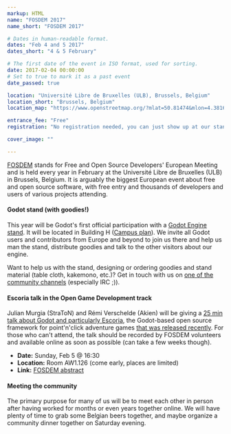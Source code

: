 ```yaml
---
markup: HTML
name: "FOSDEM 2017"
name_short: "FOSDEM 2017"

# Dates in human-readable format.
dates: "Feb 4 and 5 2017"
dates_short: "4 & 5 February"

# The first date of the event in ISO format, used for sorting.
date: 2017-02-04 00:00:00
# Set to true to mark it as a past event
date_passed: true

location: "Université Libre de Bruxelles (ULB), Brussels, Belgium"
location_short: "Brussels, Belgium"
location_map: "https://www.openstreetmap.org/?mlat=50.81474&mlon=4.38164#map=17/50.81474/4.38164"

entrance_fee: "Free"
registration: "No registration needed, you can just show up at our stand and say hello, but we'd be glad if you would [fill this form](https://framadate.org/godot-fosdem-godotcon-2017) anyway so that we know who to expect."

cover_image: ""

---
```


<p>
	<a href="https://fosdem.org/">FOSDEM</a> stands for Free and Open Source Developers' European Meeting and is
	held every year in February at the Université Libre de Bruxelles (ULB) in Brussels, Belgium.
	It is arguably the biggest European event about free and open source software, with free entry and thousands
	of developers and users of various projects attending.
</p>

<h4>Godot stand (with goodies!)</h4>

<p>
	This year will be Godot's first official participation with a
	<a href="https://fosdem.org/2017/stands/">Godot&nbsp;Engine stand</a>. It will be located in Building H
	(<a href="https://fosdem.org/2017/schedule/buildings/#h">Campus plan</a>).
	We invite all Godot users and contributors from Europe and beyond to join us there and help us man the stand,
	distribute goodies and talk to the other visitors about our engine.
</p>

<p>
	Want to help us with the stand, designing or ordering goodies and stand material (table cloth, kakemono,
	etc.)? Get in touch with us on <a href="/community">one of the community channels</a> (especially IRC ;)).
</p>

<h4>Escoria talk in the Open Game Development track</h4>

<p>
	Julian Murgia (StraToN) and Rémi Verschelde (Akien) will be giving a
	<a href="https://fosdem.org/2017/schedule/event/ogd_escoria/">25 min talk about Godot and particularly
	Escoria</a>, the Godot-based open source framework for point'n'click adventure games
	<a href="/article/our-point-click-framework-finally-out">that was released recently</a>. For those who can't
	attend, the talk should be recorded by FOSDEM volunteers and available online as soon as possible (can take a
	few weeks though).
</p>

<ul>
	<li><strong>Date:</strong> Sunday, Feb 5 @ 16:30</li>
	<li><strong>Location:</strong> Room AW1.126 (come early, places are limited)</li>
	<li><strong>Link:</strong> <a href="https://fosdem.org/2017/schedule/event/ogd_escoria/">FOSDEM abstract</a></li>
</ul>

<h4>Meeting the community</h4>

<p>
	The primary purpose for many of us will be to meet each other in person after having worked for months or
	even years together online.
	We will have plenty of time to grab some Belgian beers together, and maybe organize a community dinner
	together on Saturday evening.
</p>
